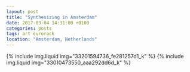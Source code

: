 ```yaml
---
layout: post
title: "Synthesizing in Amsterdam"
date: 2017-03-04 14:31:00 +0100
categories: posts
tags: art eurorack
location: "Amsterdam, Netherlands"
---
```


{% include img.liquid img="33201594736_fe281257d1_k" %}
{% include img.liquid img="33010473550_aaa292dd6d_k" %}
